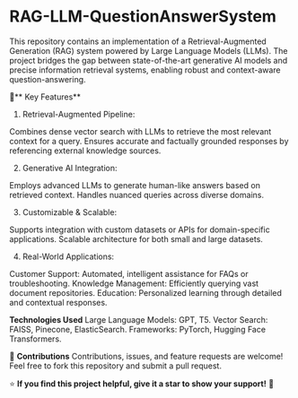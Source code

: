 # RAG-LLM-QuestionAnswerSystem

This repository contains an implementation of a Retrieval-Augmented Generation (RAG) system powered by Large Language Models (LLMs). The project bridges the gap between state-of-the-art generative AI models and precise information retrieval systems, enabling robust and context-aware question-answering.

🧠** Key Features**
1. Retrieval-Augmented Pipeline:

  Combines dense vector search with LLMs to retrieve the most relevant context for a query.
  Ensures accurate and factually grounded responses by referencing external knowledge sources.
  
2. Generative AI Integration:

  Employs advanced LLMs to generate human-like answers based on retrieved context.
  Handles nuanced queries across diverse domains.
  
3. Customizable & Scalable:

  Supports integration with custom datasets or APIs for domain-specific applications.
  Scalable architecture for both small and large datasets.
  
4. Real-World Applications:

  Customer Support: Automated, intelligent assistance for FAQs or troubleshooting.
  Knowledge Management: Efficiently querying vast document repositories.
  Education: Personalized learning through detailed and contextual responses.

**Technologies Used**
Large Language Models: GPT, T5.
Vector Search: FAISS, Pinecone, ElasticSearch.
Frameworks: PyTorch, Hugging Face Transformers.

🙌 **Contributions**
Contributions, issues, and feature requests are welcome! Feel free to fork this repository and submit a pull request.


⭐ **If you find this project helpful, give it a star to show your support!** 🚀
